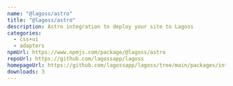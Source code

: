 ```yaml
---
name: "@lagoss/astro"
title: "@lagoss/astro"
description: Astro integration to deploy your site to Lagoss
categories:
  - css+ui
  - adapters
npmUrl: https://www.npmjs.com/package/@lagoss/astro
repoUrl: https://github.com/lagossapp/lagoss
homepageUrl: https://github.com/lagossapp/lagoss/tree/main/packages/integrations/astro
downloads: 3
---
```

